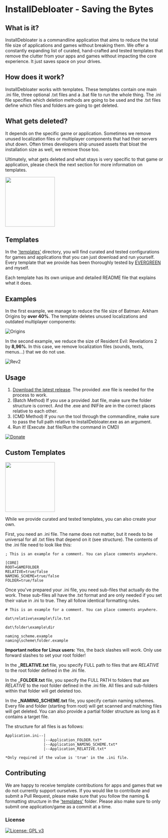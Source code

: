 # InstallDebloater - Saving the Bytes

## What is it?

InstallDebloater is a commandline application that aims to reduce the total file size of applications and games without breaking them. We offer a constantly expanding list of curated, hand-crafted and tested templates that remove the clutter from your apps and games without impacting the core experience. It just saves space on your drives.

## How does it work?

InstallDebloater works with templates. These templates contain one main .ini file, three optional .txt files and a .bat file to run the whole thing. The .ini file specifies which deletion methods are going to be used and the .txt files define which files and folders are going to get deleted.

## What gets deleted?

It depends on the specific game or application. Sometimes we remove unused localization files or multiplayer components that had their servers shut down. Often times developers ship unused assets that bloat the installation size as well, we remove those too. 

Ultimately, what gets deleted and what stays is very specific to that game or application, please check the next section for more information on templates.

[<img src="https://user-images.githubusercontent.com/49599979/167110329-44e38483-d2c0-45f2-b41a-2cc91c6bae0c.png" width="158"/>](https://www.youtube.com/watch?v=PTsLJG5w-T8)

## Templates

In the ['templates'](https://github.com/neatodev/InstallDebloater/tree/main/templates) directory, you will find curated and tested configurations for games and applications that you can just download and run yourself. Every template that we provide has been thoroughly tested by [EVERGREEN](https://github.com/EV3RGR33N) and myself.

Each template has its own unique and detailed README file that explains what it does.

## Examples

In the first example, we manage to reduce the file size of Batman: Arkham Origins by **over 40%**. The template deletes unused localizations and outdated multiplayer components:

![Origins](https://user-images.githubusercontent.com/49599979/163802940-698d9433-11ca-4067-a01e-062542649aaf.png)

In the second example, we reduce the size of Resident Evil: Revelations 2 by **8,96%**. In this case, we remove localization files (sounds, texts, menus...) that we do not use.

![Rev2](https://user-images.githubusercontent.com/49599979/163803078-2543cabe-4527-41ae-8b06-f0ae20f87d8e.png)

## Usage

1. [Download the latest release](https://github.com/neatodev/InstallDebloater/releases). The provided .exe file is needed for the process to work.
2. (Batch Method) If you use a provided .bat file, make sure the folder structure is correct. And the .exe and INIFile are in the correct places relative to each other.
3. (CMD Method) If you run the tool through the commandline, make sure to pass the full path relative to InstallDebloater.exe as an argument.
4. Run it! (Execute .bat file/Run the command in CMD)

[![Donate](https://img.shields.io/badge/Donate-PayPal-green.svg)](https://www.paypal.com/donate/?hosted_button_id=LG7YTKP4JYN5S)

## Custom Templates

[<img src="https://user-images.githubusercontent.com/49599979/167308289-a7d68726-18cb-444c-a24d-fe786d4faf20.png" width="158"/>](https://www.youtube.com/watch?v=R6KIyPzzvsk)

While we provide curated and tested templates, you can also create your own.

First, you need an .ini file. The name does not matter, but it needs to be universal for all .txt files that depend on it (see structure). The contents of the .ini file need to look like this:

```
; This is an example for a comment. You can place comments anywhere.

[CORE]
ROOT=GAMEFOLDER
RELATIVE=true/false
NAMING_SCHEME=true/false
FOLDER=true/false
```

Once you've prepared your .ini file, you need sub-files that actually do the work. These sub-files all have the .txt format and are only needed if you set their value in .ini to true. They all follow identical formatting rules.

```
# This is an example for a comment. You can place comments anywhere.

dat\relative\example\file.txt

dat\folder\example\dir

naming_scheme.example
naming\scheme\folder.example
```
**Important notice for Linux users:** Yes, the back slashes will work. Only use forward slashes to set your root folder!

In the **_RELATIVE.txt** file, you specify FULL path to files that are _RELATIVE_ to the root folder defined in the .ini file.

In the **_FOLDER.txt** file, you specify the FULL PATH to folders that are _RELATIVE_ to the root folder defined in the .ini file. All files and sub-folders within that folder will get deleted too.

In the **_NAMING_SCHEME.txt** file, you specify certain naming schemes. Every file and folder (starting from root) will get scanned and matching files will get deleted. You can also provide a partial folder structure as long as it contains a target file.


The structure for all files is as follows:

```
Application.ini--|
                 |--Application_FOLDER.txt*
                 |--Application_NAMING_SCHEME.txt*
                 |--Application_RELATIVE.txt*

*Only required if the value is 'true' in the .ini file.
```


## Contributing

We are happy to receive template contributions for apps and games that we do not currently  support ourselves. If you would like to contribute and submit a Pull Request, please make sure that you follow the naming & formatting structure in the ['templates'](https://github.com/neatodev/InstallDebloater/tree/main/templates) folder. Please also make sure to only submit one application/game as a commit at a time.

### License
[![License: GPL v3](https://img.shields.io/badge/License-GPLv3-blue.svg)](https://github.com/neatodev/InstallDebloater/blob/main/LICENSE)
